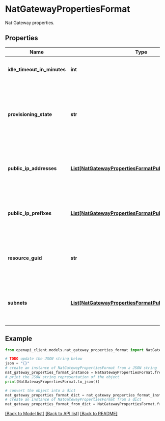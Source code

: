 # NatGatewayPropertiesFormat

Nat Gateway properties.

## Properties

Name | Type | Description | Notes
------------ | ------------- | ------------- | -------------
**idle_timeout_in_minutes** | **int** | The idle timeout of the nat gateway. | [optional] 
**provisioning_state** | **str** | The provisioning state of the NatGateway resource. Possible values are: &#39;Updating&#39;, &#39;Deleting&#39;, and &#39;Failed&#39;. | [optional] 
**public_ip_addresses** | [**List[NatGatewayPropertiesFormatPublicIpAddressesInner]**](NatGatewayPropertiesFormatPublicIpAddressesInner.md) | An array of public ip addresses associated with the nat gateway resource. | [optional] 
**public_ip_prefixes** | [**List[NatGatewayPropertiesFormatPublicIpAddressesInner]**](NatGatewayPropertiesFormatPublicIpAddressesInner.md) | An array of public ip prefixes associated with the nat gateway resource. | [optional] 
**resource_guid** | **str** | The resource GUID property of the nat gateway resource. | [optional] 
**subnets** | [**List[NatGatewayPropertiesFormatPublicIpAddressesInner]**](NatGatewayPropertiesFormatPublicIpAddressesInner.md) | An array of references to the subnets using this nat gateway resource. | [optional] [readonly] 

## Example

```python
from openapi_client.models.nat_gateway_properties_format import NatGatewayPropertiesFormat

# TODO update the JSON string below
json = "{}"
# create an instance of NatGatewayPropertiesFormat from a JSON string
nat_gateway_properties_format_instance = NatGatewayPropertiesFormat.from_json(json)
# print the JSON string representation of the object
print(NatGatewayPropertiesFormat.to_json())

# convert the object into a dict
nat_gateway_properties_format_dict = nat_gateway_properties_format_instance.to_dict()
# create an instance of NatGatewayPropertiesFormat from a dict
nat_gateway_properties_format_from_dict = NatGatewayPropertiesFormat.from_dict(nat_gateway_properties_format_dict)
```
[[Back to Model list]](../README.md#documentation-for-models) [[Back to API list]](../README.md#documentation-for-api-endpoints) [[Back to README]](../README.md)


